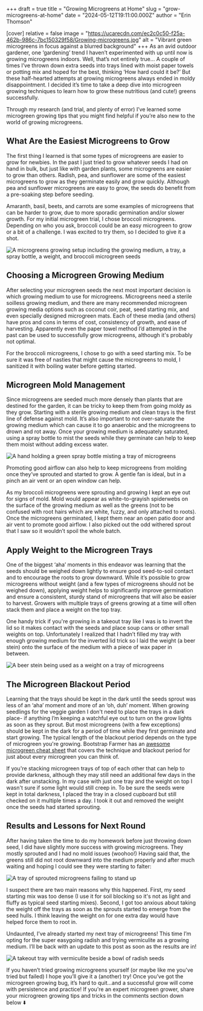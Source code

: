 +++
draft = true
title = "Growing Microgreens at Home"
slug = "grow-microgreens-at-home"
date = "2024-05-12T19:11:00.000Z"
author = "Erin Thomson"

[cover]
relative = false
image = "https://ucarecdn.com/ec2c0c50-f25a-462b-986c-7bc150329f58/Growing-microgreens.jpg"
alt = "Vibrant green microgreens in focus against a blurred background"
+++
As an avid outdoor gardener, one ‘gardening’ trend I haven’t experimented with up until now is growing microgreens indoors. Well, that’s not entirely true… A couple of times I’ve thrown down extra seeds into trays lined with moist paper towels or potting mix and hoped for the best, thinking  ‘How hard could it be?’ But these half-hearted attempts at growing microgreens always ended in moldy disappointment. I decided it’s time to take a deep dive into microgreen growing techniques to learn how to grow these nutritious (and cute!) greens successfully.

Through my research (and trial, and plenty of error) I’ve learned some microgreen growing tips that you might find helpful if you’re also new to the world of growing microgreens.

## What Are the Easiest Microgreens to Grow

The first thing I learned is that some types of microgreens are easier to grow for newbies. In the past I just tried to grow whatever seeds I had on hand in bulk, but just like with garden plants, some microgreens are easier to grow than others. Radish, pea, and sunflower are some of the easiest microgreens to grow as they germinate easily and grow quickly. Although pea and sunflower microgreens are easy to grow, the seeds do benefit from a pre-soaking step before seeding.

Amaranth, basil, beets, and carrots are some examples of microgreens that can be harder to grow, due to more sporadic germination and/or slower growth. For my initial microgreen trial, I chose broccoli microgreens. Depending on who you ask, broccoli could be an easy microgreen to grow or a bit of a challenge. I was excited to try them, so I decided to give it a shot.

![A microgreens growing setup including the growing medium, a tray, a spray bottle, a weight, and broccoli microgreen seeds](https://ucarecdn.com/d8cc2beb-9b4b-4e70-958e-5d1b53679cbf/Microgreens-setup-Planter.jpg)

## Choosing a Microgreen Growing Medium

After selecting your microgreen seeds the next most important decision is which growing medium  to use for microgreens. Microgreens need a sterile soilless growing medium, and there are many recommended microgreen growing media options such as coconut coir, peat, seed starting mix, and even specially designed microgreen mats. Each of these media (and others) have pros and cons in terms of cost, consistency of growth, and ease of harvesting. Apparently even the paper towel method I’d attempted in the past can be used to successfully grow microgreens, although it's probably not optimal.

For the broccoli microgreens, I chose to go with a seed starting mix. To be sure it was free of nasties that might cause the microgreens to mold, I sanitized it with boiling water before getting started.

## Microgreen Mold Management

Since microgreens are seeded much more densely than plants that are destined for the garden, it can be tricky to keep them from going moldy as they grow. Starting with a sterile growing medium and clean trays is the first line of defense against mold. It’s also important to not over-saturate the growing medium which can cause it to go anaerobic and the microgreens to drown and rot away. Once your growing medium is adequately saturated, using a spray bottle to mist the seeds while they germinate can help to keep them moist without adding excess water.

![A hand holding a green spray bottle misting a tray of microgreens](https://ucarecdn.com/83019a39-1078-4302-baf1-f15ea50bd4ac/Misting-microgreens-Planter.jpg)

Promoting good airflow can also help to keep microgreens from molding once they’ve sprouted and started to grow. A gentle fan is ideal, but in a pinch an air vent or an open window can help.

As my broccoli microgreens were sprouting and growing I kept an eye out for signs of mold. Mold would appear as white-to-grayish spiderwebs on the surface of the growing medium as well as the greens (not to be confused with root hairs which are white, fuzzy, and only attached to roots). Once the microgreens germinated, I kept them near an open patio door and air vent to promote good airflow. I also picked out the odd withered sprout that I saw so it wouldn’t spoil the whole batch.

## Apply Weight to the Microgreen Trays

One of the biggest ‘aha’ moments in this endeavor was learning that the seeds should be weighed down lightly to ensure good seed-to-soil contact and to encourage the roots to grow downward. While it’s possible to grow microgreens without weight (and a few types of microgreens should not be weighed down), applying weight helps to significantly improve germination and ensure a consistent, sturdy stand of microgreens that will also be easier to harvest. Growers with multiple trays of greens growing at a time will often stack them and place a weight on the top tray.

One handy trick if you're growing in a takeout tray like I was is to invert the lid so it makes contact with the seeds and place soup cans or other small weights on top. Unfortunately I realized that I hadn’t filled my tray with enough growing medium for the inverted lid trick so I laid the weight (a beer stein) onto the surface of the medium with a piece of wax paper in between.

![A beer stein being used as a weight on a tray of microgreens](https://ucarecdn.com/624ee3c8-36a2-475e-8e13-bb273d3b2a16/Microgreen-weight-Planter.jpg)

## The Microgreen Blackout Period

Learning that the trays should be kept in the dark until the seeds sprout was less of an ‘aha’ moment and more of an ‘oh, duh’ moment. When growing seedlings for the veggie garden I don't need to place the trays in a dark place- if anything I’m keeping a watchful eye out to turn on the grow lights as soon as they sprout. But most microgreens (with a few exceptions) should be kept in the dark for a period of time while they first germinate and start growing. The typical length of the blackout period depends on the type of microgreen you're growing. Bootstrap Farmer has an [awesome microgreen cheat sheet](https://cdn.shopify.com/s/files/1/1338/7937/files/Bootstrap_Farmer_Ultimate_Microgreen_CheatsheetPrintable.pdf?v=1623185926) that covers the technique and blackout period for just about every microgreen you can think of.

If you're stacking microgreen trays of top of each other that can help to provide darkness, although they may still need an additional few days in the dark after unstacking. In my case with just one tray and the weight on top I wasn't sure if some light would still creep in. To be sure the seeds were kept in total darkness, I placed the tray in a closed cupboard but still checked on it multiple times a day. I took it out and removed the weight once the seeds had started sprouting.

## Results and Lessons for Next Round

After having taken the time to do my homework before just throwing down seed, I did have slightly more success with growing microgreens. They mostly sprouted and I had no mold issues (woohoo!) Having said that, the greens still did not root downward into the medium properly and after much waiting and hoping I could see they were starting to falter:

![A tray of sprouted microgreens failing to stand up](https://ucarecdn.com/e9fcb692-46c9-46ac-8327-598eb17f2c84/Microgreens-result-Planter.jpg)

I suspect there are two main reasons why this happened. First, my seed starting mix was too dense (I use it for soil blocking so it's not as light and fluffy as typical seed starting mixes). Second, I got too anxious about taking the weight off the trays as soon as the sprouts started to emerge from the seed hulls. I think leaving the weight on for one extra day would have helped force them to root in.

Undaunted, I’ve already started my next tray of microgreens! This time I’m opting for the super easygoing radish and trying vermiculite as a growing medium. I’ll be back with an update to this post as soon as the results are in!

![A takeout tray with vermiculite beside a bowl of radish seeds](https://ucarecdn.com/0dbd40a1-a065-4305-bbd0-2b7167723aba/Radish-microgreens-Planter.jpg)

If you haven’t tried growing microgreens yourself (or maybe like me you've tried but failed) I hope you’ll give it a (another) try! Once you’ve got the microgreen growing bug, it’s hard to quit...and a successful grow will come with persistence and practice! If you're an expert microgreen grower, share your microgreen growing tips and tricks in the comments section down below ⬇️
